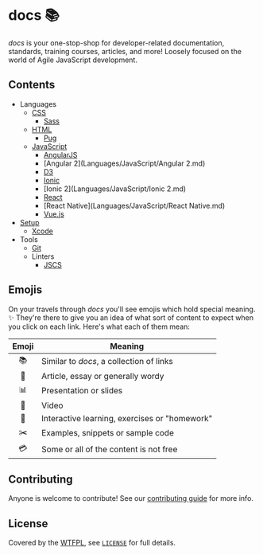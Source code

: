 # docs :books:

*docs* is your one-stop-shop for developer-related documentation, standards, training courses,
articles, and more! Loosely focused on the world of Agile JavaScript development.

## Contents

- Languages
  - [CSS](Languages/CSS/README.md)
    - [Sass](Languages/CSS/Sass.md)
  - [HTML](Languages/HTML/README.md)
    - [Pug](Languages/HTML/Pug.md)
  - [JavaScript](Languages/JavaScript/README.md)
    - [AngularJS](Languages/JavaScript/AngularJS.md)
    - [Angular 2](Languages/JavaScript/Angular 2.md)
    - [D3](Languages/JavaScript/D3.md)
    - [Ionic](Languages/JavaScript/Ionic.md)
    - [Ionic 2](Languages/JavaScript/Ionic 2.md)
    - [React](Languages/JavaScript/React.md)
    - [React Native](Languages/JavaScript/React Native.md)
    - [Vue.js](Languages/JavaScript/Vue.js.md)
- [Setup](Setup/README.md)
  - [Xcode](Setup/Xcode.md)
- Tools
  - [Git](Tools/Git.md)
  - Linters
    - [JSCS](Tools/Linters/JSCS.md)

## Emojis

On your travels through *docs* you'll see emojis which hold special meaning. :sparkles: They're
there to give you an idea of what sort of content to expect when you click on each link. Here's
what each of them mean:

| Emoji          | Meaning                                       |
|:--------------:| --------------------------------------------- |
| :books:        | Similar to *docs*, a collection of links      |
| :green_book:   | Article, essay or generally wordy             |
| :bar_chart:    | Presentation or slides                        |
| :movie_camera: | Video                                         |
| :memo:         | Interactive learning, exercises or "homework" |
| :scissors:     | Examples, snippets or sample code             |
| :credit_card:  | Some or all of the content is not free        |

## Contributing

Anyone is welcome to contribute! See our [contributing guide](CONTRIBUTING.md) for more info.

## License

Covered by the [WTFPL](https://spdx.org/licenses/WTFPL.html), see [`LICENSE`](LICENSE) for full details.
